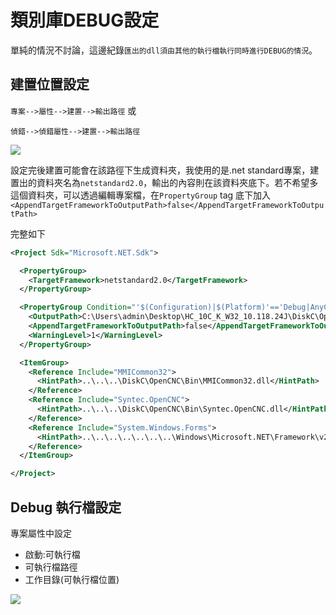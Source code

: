 # 類別庫DEBUG設定

單純的情況不討論，這邊紀錄`匯出的dll須由其他的執行檔執行同時進行DEBUG的情況`。

## 建置位置設定

`專案-->屬性-->建置-->輸出路徑` 或

`偵錯-->偵錯屬性-->建置-->輸出路徑`

![](https://i.imgur.com/7sNd5mB.png)



設定完後建置可能會在該路徑下生成資料夾，我使用的是.net standard專案，建置出的資料夾名為`netstandard2.0`，輸出的內容則在該資料夾底下。若不希望多這個資料夾，可以透過編輯專案檔，在`PropertyGroup` tag 底下加入`<AppendTargetFrameworkToOutputPath>false</AppendTargetFrameworkToOutputPath>`



完整如下

```xml
<Project Sdk="Microsoft.NET.Sdk">

  <PropertyGroup>
    <TargetFramework>netstandard2.0</TargetFramework>
  </PropertyGroup>

  <PropertyGroup Condition="'$(Configuration)|$(Platform)'=='Debug|AnyCPU'">
    <OutputPath>C:\Users\admin\Desktop\HC_10C_K_W32_10.118.24J\DiskC\OpenCnc Shared\OCRes\Common\Plugin\DLL\</OutputPath>
    <AppendTargetFrameworkToOutputPath>false</AppendTargetFrameworkToOutputPath>
    <WarningLevel>1</WarningLevel>
  </PropertyGroup>

  <ItemGroup>
    <Reference Include="MMICommon32">
      <HintPath>..\..\..\DiskC\OpenCNC\Bin\MMICommon32.dll</HintPath>
    </Reference>
    <Reference Include="Syntec.OpenCNC">
      <HintPath>..\..\..\DiskC\OpenCNC\Bin\Syntec.OpenCNC.dll</HintPath>
    </Reference>
    <Reference Include="System.Windows.Forms">
      <HintPath>..\..\..\..\..\..\..\Windows\Microsoft.NET\Framework\v2.0.50727\System.Windows.Forms.dll</HintPath>
    </Reference>
  </ItemGroup>

</Project>
```



## Debug 執行檔設定

專案屬性中設定

* 啟動:可執行檔
* 可執行檔路徑
* 工作目錄(可執行檔位置)



![](https://i.imgur.com/1hb7Kwi.png)